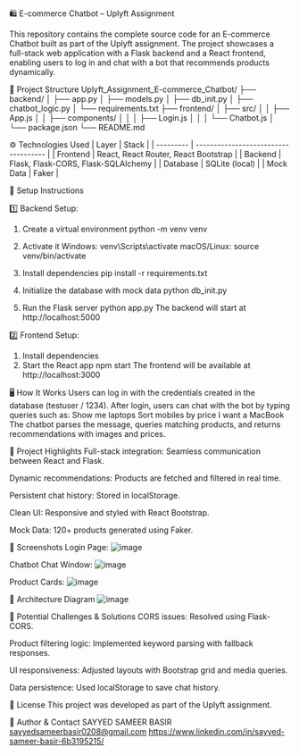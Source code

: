 🛍️ E-commerce Chatbot – Uplyft Assignment

This repository contains the complete source code for an E-commerce Chatbot built as part of the Uplyft assignment. The project showcases a full-stack web application with a Flask backend and a React frontend, enabling users to log in and chat with a bot that recommends products dynamically.

📂 Project Structure
Uplyft_Assignment_E-commerce_Chatbot/
├── backend/
│   ├── app.py
│   ├── models.py
│   ├── db_init.py
│   ├── chatbot_logic.py
│   └── requirements.txt
├── frontend/
│   ├── src/
│   │   ├── App.js
│   │   ├── components/
│   │   │   ├── Login.js
│   │   │   └── Chatbot.js
│   └── package.json
└── README.md

⚙️ Technologies Used
| Layer     | Stack                                |
| --------- | ------------------------------------ |
| Frontend  | React, React Router, React Bootstrap |
| Backend   | Flask, Flask-CORS, Flask-SQLAlchemy  |
| Database  | SQLite (local)                       |
| Mock Data | Faker                                |

🚀 Setup Instructions

1️⃣ Backend Setup:

1. Create a virtual environment
python -m venv venv

2. Activate it
Windows: venv\Scripts\activate
macOS/Linux: source venv/bin/activate

4. Install dependencies
pip install -r requirements.txt

6. Initialize the database with mock data
python db_init.py

7. Run the Flask server
python app.py
The backend will start at http://localhost:5000

2️⃣ Frontend Setup:

1. Install dependencies
2. Start the React app
npm start
The frontend will be available at http://localhost:3000

🖥️ How It Works
Users can log in with the credentials created in the database (testuser / 1234).
After login, users can chat with the bot by typing queries such as:
Show me laptops
Sort mobiles by price
I want a MacBook
The chatbot parses the message, queries matching products, and returns recommendations with images and prices.

🧠 Project Highlights
Full-stack integration: Seamless communication between React and Flask.

Dynamic recommendations: Products are fetched and filtered in real time.

Persistent chat history: Stored in localStorage.

Clean UI: Responsive and styled with React Bootstrap.

Mock Data: 120+ products generated using Faker.

📸 Screenshots
Login Page:
![image](https://github.com/user-attachments/assets/caa61ca2-ba7d-4e02-a620-c40e635df995)

Chatbot Chat Window:
![image](https://github.com/user-attachments/assets/ccf6d37e-d3ea-47f6-875a-3c9f81f4270b)

Product Cards:
![image](https://github.com/user-attachments/assets/0d65d79a-f803-41dc-a78a-c614793a19e5)

🧩 Architecture Diagram
![image](https://github.com/user-attachments/assets/7849469b-6d7b-4376-ad13-49d554c871d7)

📝 Potential Challenges & Solutions
CORS issues: Resolved using Flask-CORS.

Product filtering logic: Implemented keyword parsing with fallback responses.

UI responsiveness: Adjusted layouts with Bootstrap grid and media queries.

Data persistence: Used localStorage to save chat history.

📄 License
This project was developed as part of the Uplyft assignment.

👤 Author & Contact
SAYYED SAMEER BASIR
sayyedsameerbasir0208@gmail.com
https://www.linkedin.com/in/sayyed-sameer-basir-6b3195215/







